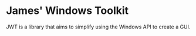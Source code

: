 James' Windows Toolkit
======================

JWT is a library that aims to simplify using the Windows API to create a GUI.